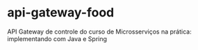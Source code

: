 # api-gateway-food
API Gateway de controle do curso de Microsserviços na prática: implementando com Java e Spring
